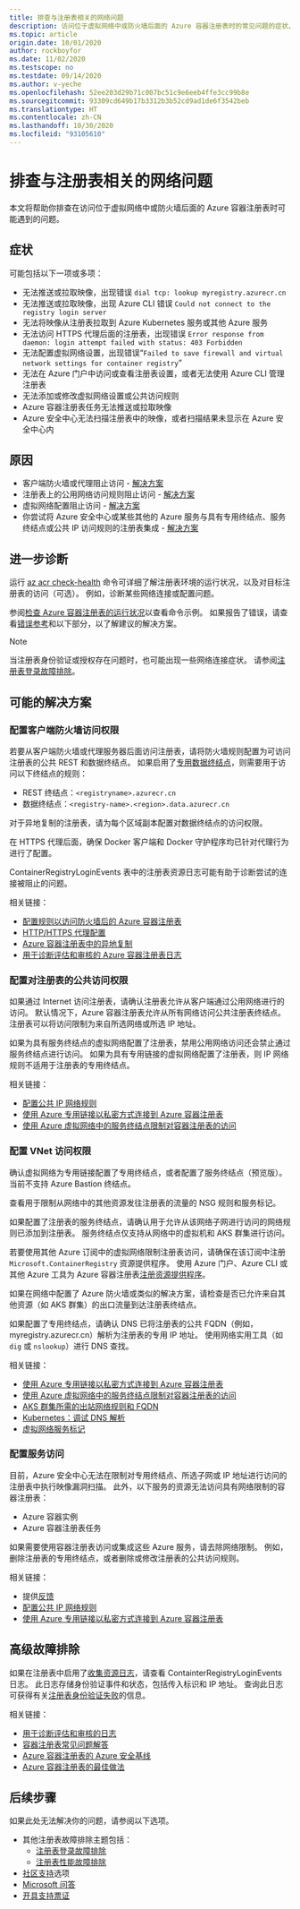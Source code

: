 ```yaml
---
title: 排查与注册表相关的网络问题
description: 访问位于虚拟网络中或防火墙后面的 Azure 容器注册表时的常见问题的症状、原因和解决方法
ms.topic: article
origin.date: 10/01/2020
author: rockboyfor
ms.date: 11/02/2020
ms.testscope: no
ms.testdate: 09/14/2020
ms.author: v-yeche
ms.openlocfilehash: 52ee203d29b71c007bc51c9e6eeb4ffe3cc99b8e
ms.sourcegitcommit: 93309cd649b17b3312b3b52cd9ad1de6f3542beb
ms.translationtype: HT
ms.contentlocale: zh-CN
ms.lasthandoff: 10/30/2020
ms.locfileid: "93105610"
---
```

<!--Verified Successfully-->
# <a name="troubleshoot-network-issues-with-registry"></a>排查与注册表相关的网络问题

本文将帮助你排查在访问位于虚拟网络中或防火墙后面的 Azure 容器注册表时可能遇到的问题。 

## <a name="symptoms"></a>症状

可能包括以下一项或多项：

* 无法推送或拉取映像，出现错误 `dial tcp: lookup myregistry.azurecr.cn`
* 无法推送或拉取映像，出现 Azure CLI 错误 `Could not connect to the registry login server`
* 无法将映像从注册表拉取到 Azure Kubernetes 服务或其他 Azure 服务
* 无法访问 HTTPS 代理后面的注册表，出现错误 `Error response from daemon: login attempt failed with status: 403 Forbidden`
* 无法配置虚拟网络设置，出现错误“`Failed to save firewall and virtual network settings for container registry`”
* 无法在 Azure 门户中访问或查看注册表设置，或者无法使用 Azure CLI 管理注册表
* 无法添加或修改虚拟网络设置或公共访问规则
* Azure 容器注册表任务无法推送或拉取映像
* Azure 安全中心无法扫描注册表中的映像，或者扫描结果未显示在 Azure 安全中心内

## <a name="causes"></a>原因

* 客户端防火墙或代理阻止访问 - [解决方案](#configure-client-firewall-access)
* 注册表上的公用网络访问规则阻止访问 - [解决方案](#configure-public-access-to-registry)
* 虚拟网络配置阻止访问 - [解决方案](#configure-vnet-access)
* 你尝试将 Azure 安全中心或某些其他的 Azure 服务与具有专用终结点、服务终结点或公共 IP 访问规则的注册表集成 - [解决方案](#configure-service-access)

## <a name="further-diagnosis"></a>进一步诊断 

运行 [az acr check-health](https://docs.azure.cn/cli/acr#az_acr_check_health) 命令可详细了解注册表环境的运行状况，以及对目标注册表的访问（可选）。 例如，诊断某些网络连接或配置问题。 

参阅[检查 Azure 容器注册表的运行状况](container-registry-check-health.md)以查看命令示例。 如果报告了错误，请查看[错误参考](container-registry-health-error-reference.md)和以下部分，以了解建议的解决方案。

> [!NOTE]
> 当注册表身份验证或授权存在问题时，也可能出现一些网络连接症状。 请参阅[注册表登录故障排除](container-registry-troubleshoot-login.md)。

## <a name="potential-solutions"></a>可能的解决方案

### <a name="configure-client-firewall-access"></a>配置客户端防火墙访问权限

若要从客户端防火墙或代理服务器后面访问注册表，请将防火墙规则配置为可访问注册表的公共 REST 和数据终结点。 如果启用了[专用数据终结点](container-registry-firewall-access-rules.md#enable-dedicated-data-endpoints)，则需要用于访问以下终结点的规则：

* REST 终结点：`<registryname>.azurecr.cn`
* 数据终结点：`<registry-name>.<region>.data.azurecr.cn`

对于异地复制的注册表，请为每个区域副本配置对数据终结点的访问权限。

在 HTTPS 代理后面，确保 Docker 客户端和 Docker 守护程序均已针对代理行为进行了配置。

ContainerRegistryLoginEvents 表中的注册表资源日志可能有助于诊断尝试的连接被阻止的问题。

相关链接：

* [配置规则以访问防火墙后的 Azure 容器注册表](container-registry-firewall-access-rules.md)
* [HTTP/HTTPS 代理配置](https://docs.docker.com/config/daemon/systemd/#httphttps-proxy)
* [Azure 容器注册表中的异地复制](container-registry-geo-replication.md)
* [用于诊断评估和审核的 Azure 容器注册表日志](container-registry-diagnostics-audit-logs.md)

### <a name="configure-public-access-to-registry"></a>配置对注册表的公共访问权限

如果通过 Internet 访问注册表，请确认注册表允许从客户端通过公用网络进行的访问。 默认情况下，Azure 容器注册表允许从所有网络访问公共注册表终结点。 注册表可以将访问限制为来自所选网络或所选 IP 地址。 

如果为具有服务终结点的虚拟网络配置了注册表，禁用公用网络访问还会禁止通过服务终结点进行访问。 如果为具有专用链接的虚拟网络配置了注册表，则 IP 网络规则不适用于注册表的专用终结点。 

相关链接：

* [配置公共 IP 网络规则](container-registry-access-selected-networks.md)
* [使用 Azure 专用链接以私密方式连接到 Azure 容器注册表](container-registry-private-link.md)
* [使用 Azure 虚拟网络中的服务终结点限制对容器注册表的访问](container-registry-vnet.md)

### <a name="configure-vnet-access"></a>配置 VNet 访问权限

确认虚拟网络为专用链接配置了专用终结点，或者配置了服务终结点（预览版）。 当前不支持 Azure Bastion 终结点。

查看用于限制从网络中的其他资源发往注册表的流量的 NSG 规则和服务标记。 

如果配置了注册表的服务终结点，请确认用于允许从该网络子网进行访问的网络规则已添加到注册表。 服务终结点仅支持从网络中的虚拟机和 AKS 群集进行访问。

若要使用其他 Azure 订阅中的虚拟网络限制注册表访问，请确保在该订阅中注册 `Microsoft.ContainerRegistry` 资源提供程序。 使用 Azure 门户、Azure CLI 或其他 Azure 工具为 Azure 容器注册表[注册资源提供程序](../azure-resource-manager/management/resource-providers-and-types.md)。

如果在网络中配置了 Azure 防火墙或类似的解决方案，请检查是否已允许来自其他资源（如 AKS 群集）的出口流量到达注册表终结点。

如果配置了专用终结点，请确认 DNS 已将注册表的公共 FQDN（例如，myregistry.azurecr.cn）解析为注册表的专用 IP 地址。 使用网络实用工具（如 `dig` 或 `nslookup`）进行 DNS 查找。

相关链接：

* [使用 Azure 专用链接以私密方式连接到 Azure 容器注册表](container-registry-private-link.md)
* [使用 Azure 虚拟网络中的服务终结点限制对容器注册表的访问](container-registry-vnet.md)
* [AKS 群集所需的出站网络规则和 FQDN](../aks/limit-egress-traffic.md#required-outbound-network-rules-and-fqdns-for-aks-clusters)
* [Kubernetes：调试 DNS 解析](https://kubernetes.io/docs/tasks/administer-cluster/dns-debugging-resolution/)
* [虚拟网络服务标记](../virtual-network/service-tags-overview.md)

### <a name="configure-service-access"></a>配置服务访问

目前，Azure 安全中心无法在限制对专用终结点、所选子网或 IP 地址进行访问的注册表中执行映像漏洞扫描。 此外，以下服务的资源无法访问具有网络限制的容器注册表：

<!--Not Available on [image vulnerability scanning](../security-center/defender-for-container-registries-introduction.md?bc=%252fazure%252fcontainer-registry%252fbreadcrumb%252ftoc.json&toc=%252fazure%252fcontainer-registry%252ftoc.json)-->

<!--Not Available on * Azure DevOps Services-->

* Azure 容器实例
* Azure 容器注册表任务

如果需要使用容器注册表访问或集成这些 Azure 服务，请去除网络限制。 例如，删除注册表的专用终结点，或者删除或修改注册表的公共访问规则。

相关链接：

<!--Not Avaiable on [Azure Container Registry image scanning by Security Center](../security-center/azure-container-registry-integration.md)-->

* 提供[反馈](https://support.azure.cn/support/contact/)
* [配置公共 IP 网络规则](container-registry-access-selected-networks.md)
* [使用 Azure 专用链接以私密方式连接到 Azure 容器注册表](container-registry-private-link.md)

## <a name="advanced-troubleshooting"></a>高级故障排除

如果在注册表中启用了[收集资源日志](container-registry-diagnostics-audit-logs.md)，请查看 ContainterRegistryLoginEvents 日志。 此日志存储身份验证事件和状态，包括传入标识和 IP 地址。 查询此日志可获得有关[注册表身份验证失败](container-registry-diagnostics-audit-logs.md#registry-authentication-failures)的信息。 

相关链接：

* [用于诊断评估和审核的日志](container-registry-diagnostics-audit-logs.md)
* [容器注册表常见问题解答](container-registry-faq.md)
* [Azure 容器注册表的 Azure 安全基线](security-baseline.md)
* [Azure 容器注册表的最佳做法](container-registry-best-practices.md)

## <a name="next-steps"></a>后续步骤

如果此处无法解决你的问题，请参阅以下选项。

* 其他注册表故障排除主题包括：
    * [注册表登录故障排除](container-registry-troubleshoot-login.md) 
    * [注册表性能故障排除](container-registry-troubleshoot-performance.md)
* [社区支持](https://support.azure.cn/support/contact/)选项
* [Microsoft 问答](https://docs.microsoft.com/answers/products/)
* [开具支持票证](https://support.azure.cn/support/support-azure/)

<!-- Update_Description: update meta properties, wording update, update link -->
